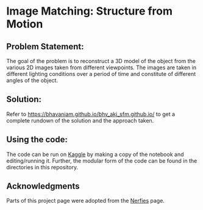 # Image Matching: Structure from Motion

## Problem Statement:
The goal of the problem is to reconstruct a 3D model of the object from the various 2D images taken from different viewpoints. The images are taken in different lighting conditions over a period of time and constitute of different angles of the object. 

## Solution:
Refer to https://bhavaniam.github.io/bhv_akj_sfm.github.io/ to get a complete rundown of the solution and the approach taken. 

## Using the code:
The code can be run on [Kaggle](https://www.kaggle.com/code/bhavaniam/imc-2024-sfm) by making a copy of the notebook and editing/running it. Further, the modular form of the code can be found in the directories in this repository. 


## Acknowledgments
Parts of this project page were adopted from the [Nerfies](https://nerfies.github.io/) page.

